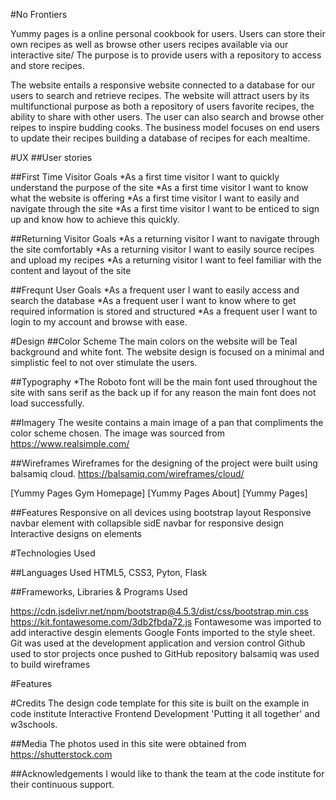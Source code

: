 #No Frontiers 

Yummy pages is a online personal cookbook for users. Users can store their own recipes as well as browse other users recipes available via our interactive site/ The purpose is to provide users with a repository to access and store recipes.

The website entails a responsive website connected to a database for our users to search and retrieve recipes.
The website will attract users by its multifunctional purpose as both a repository of users favorite recipes, the ability to share with other users. The user can also search and browse other reipes to inspire budding cooks. The business model focuses on end users to update their recipes building a database of recipes for each mealtime.

#UX ##User stories

##First Time Visitor Goals *As a first time visitor I want to quickly understand the purpose of the site *As a first time visitor I want to know what the website is offering *As a first time visitor I want to easily and navigate through the site *As a first time visitor I want to be enticed to sign up and know how to achieve this quickly.

##Returning Visitor Goals *As a returning visitor I want to navigate through the site comfortably *As a returning visitor I want to easily source recipes and upload my recipes *As a returning visitor I want to feel familiar with the content and layout of the site

##Frequnt User Goals *As a frequent user I want to easily access and search the database
*As a frequent user I want to know where to get required information is stored and structured *As a frequent user I want to login to my account and browse with ease.

#Design ##Color Scheme The main colors on the website will be Teal background and white font. The website design is focused on a minimal and simplistic feel to not over stimulate the users.

##Typography *The Roboto font will be the main font used throughout the site with sans serif as the back up if for any reason the main font does not load successfully.

##Imagery The wesite contains a main image of a pan that compliments the color scheme chosen. The image was sourced from https://www.realsimple.com/

##Wireframes Wireframes for the designing of the project were built using balsamiq cloud. https://balsamiq.com/wireframes/cloud/

[Yummy Pages Gym Homepage] [Yummy Pages About] [Yummy Pages]

##Features Responsive on all devices using bootstrap layout Responsive navbar element with collapsible sidE navbar for responsive design Interactive designs on elements

#Technologies Used

##Languages Used HTML5, CSS3, Pyton, Flask

##Frameworks, Libraries & Programs Used

https://cdn.jsdelivr.net/npm/bootstrap@4.5.3/dist/css/bootstrap.min.css https://kit.fontawesome.com/3db2fbda72.js Fontawesome was imported to add interactive desgin elements Google Fonts imported to the style sheet. Git was used at the development application and version control Github used to stor projects once pushed to GitHub repository balsamiq was used to build wireframes

#Features

#Credits The design code template for this site is built on the example in code institute Interactive Frontend Development 'Putting it all together' and w3schools. 

##Media The photos used in this site were obtained from https://shutterstock.com

##Acknowledgements I would like to thank the team at the code institute for their continuous support. 